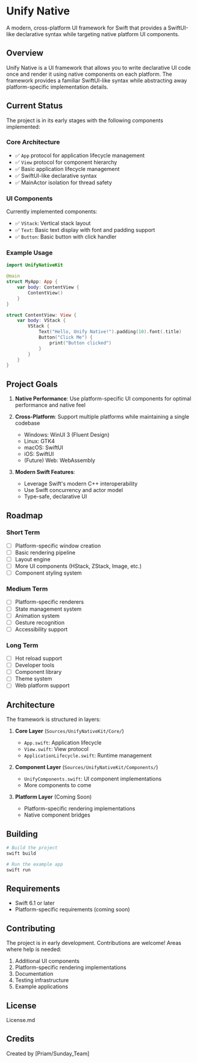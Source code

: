 # Unify Native

A modern, cross-platform UI framework for Swift that provides a SwiftUI-like declarative syntax while targeting native platform UI components.

## Overview

Unify Native is a UI framework that allows you to write declarative UI code once and render it using native components on each platform. The framework provides a familiar SwiftUI-like syntax while abstracting away platform-specific implementation details.

## Current Status

The project is in its early stages with the following components implemented:

### Core Architecture
- ✅ `App` protocol for application lifecycle management
- ✅ `View` protocol for component hierarchy
- ✅ Basic application lifecycle management
- ✅ SwiftUI-like declarative syntax
- ✅ MainActor isolation for thread safety

### UI Components
Currently implemented components:
- ✅ `VStack`: Vertical stack layout
- ✅ `Text`: Basic text display with font and padding support
- ✅ `Button`: Basic button with click handler

### Example Usage

```swift
import UnifyNativeKit

@main
struct MyApp: App {
    var body: ContentView {
        ContentView()
    }
}

struct ContentView: View {
    var body: VStack {
        VStack {
            Text("Hello, Unify Native!").padding(10).font(.title)
            Button("Click Me") {
                print("Button clicked")
            }
        }
    }
}
```

## Project Goals

1. **Native Performance**: Use platform-specific UI components for optimal performance and native feel
2. **Cross-Platform**: Support multiple platforms while maintaining a single codebase
   - Windows: WinUI 3 (Fluent Design)
   - Linux: GTK4
   - macOS: SwiftUI
   - iOS: SwiftUI
   - (Future) Web: WebAssembly

3. **Modern Swift Features**:
   - Leverage Swift's modern C++ interoperability
   - Use Swift concurrency and actor model
   - Type-safe, declarative UI

## Roadmap

### Short Term
- [ ] Platform-specific window creation
- [ ] Basic rendering pipeline
- [ ] Layout engine
- [ ] More UI components (HStack, ZStack, Image, etc.)
- [ ] Component styling system

### Medium Term
- [ ] Platform-specific renderers
- [ ] State management system
- [ ] Animation system
- [ ] Gesture recognition
- [ ] Accessibility support

### Long Term
- [ ] Hot reload support
- [ ] Developer tools
- [ ] Component library
- [ ] Theme system
- [ ] Web platform support

## Architecture

The framework is structured in layers:

1. **Core Layer** (`Sources/UnifyNativeKit/Core/`)
   - `App.swift`: Application lifecycle
   - `View.swift`: View protocol
   - `ApplicationLifecycle.swift`: Runtime management

2. **Component Layer** (`Sources/UnifyNativeKit/Components/`)
   - `UnifyComponents.swift`: UI component implementations
   - More components to come

3. **Platform Layer** (Coming Soon)
   - Platform-specific rendering implementations
   - Native component bridges

## Building

```bash
# Build the project
swift build

# Run the example app
swift run
```

## Requirements

- Swift 6.1 or later
- Platform-specific requirements (coming soon)

## Contributing

The project is in early development. Contributions are welcome! Areas where help is needed:
1. Additional UI components
2. Platform-specific rendering implementations
3. Documentation
4. Testing infrastructure
5. Example applications

## License

License.md

## Credits

Created by [Priam/Sunday_Team]
